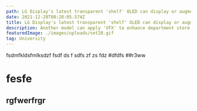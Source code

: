 ```yaml
---
path: LG Display's latest transparent 'shelf' OLED can display or augment artworks
date: 2021-12-28T08:28:05.574Z
title: LG Display's latest transparent 'shelf' OLED can display or augment artworks
description: Another model can apply 'VFX' to enhance department store product displays.
featuredImage: ./images/uploads/set28.gif
tag: University
---
```

fsdmfkldsfmlksdzf fsdf
ds
f
sdfs
zf
zs
fdz
#dfdfs
##r3ww
# fesfe
## rgfwerfrgr